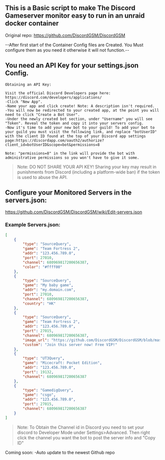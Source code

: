## This is a Basic script to make The Discord Gameserver monitor easy to run in an unraid docker container
Original repo: https://github.com/DiscordGSM/DiscordGSM


--After first start of the Container Config files are Created. You Must configure them as you need it otherwise it will not function.--


## You need an API Key for your settings.json Config.
```
Obtaining an API Key:

Visit the official Discord Developers page here: https://discord.com/developers/applications/
-Click "New App".
-Name your app and click create! Note: A description isn't required.
-You will now be redirected to your created app, at the point you will need to click "Create a Bot User".
-Under the newly created bot section, under "Username" you will see "Token". Reveal the token and copy it into your servers config.
-Now it's time to add your new bot to your guild! To add your bot to your guild you must visit the following link, and replace "botUserID" with the client ID found at the top of your Discord app settings page:https://discordapp.com/oauth2/authorize?client_id=botUserID&scope=bot&permissions=8

Note: "permissions=8" in the link will provide the bot with administrative permissions so you won't have to give it some.
```

>Note: DO NOT SHARE YOUR API KEY! Sharing your key may result in punishments from Discord (including a platform-wide ban) if the token is used to abuse the API.



## Configure your Monitored Servers in the servers.json:
https://github.com/DiscordGSM/DiscordGSM/wiki/Edit-servers.json


### Example Servers.json:
```json
[
    {
        "type": "SourceQuery",
        "game": "Team Fortress 2",
        "addr": "123.456.789.0",
        "port": 27010,
        "channel": 680969817200656387,
        "color": "#ffff00"
    },
    {
        "type": "SourceQuery",
        "game": "My baby game",
        "addr": "my.domain.com",
        "port": 27010,
        "channel": 680969817200656387,
        "country": "HK"
    },
    {
        "type": "SourceQuery",
        "game": "Team Fortress 2",
        "addr": "123.456.789.0",
        "port": 27015,
        "channel": 680969817200656387,
        "image_url": "https://github.com/DiscordGSM/DiscordGSM/blob/master/images/discordgsm.png?raw=true",
        "custom": "Join this server now! Free VIP!"
    },
    {
        "type": "UT3Query",
        "game": "Micecraft: Pocket Edition",
        "addr": "123.456.789.0",
        "port": 19132,
        "channel": 680969817200656387
    },
    {
        "type": "GamedigQuery",
        "game": "csgo",
        "addr": "123.456.789.0",
        "port": 27015,
        "channel": 680969817200656387
    }
]
```
>Note: To Obtain the Channel id in Discord you need to set your discord to Developer Mode under Settings>Advanced. Then right click the channel you want the bot to post the server info and "Copy ID"







Coming soon:
-Auto update to the newest Github repo
